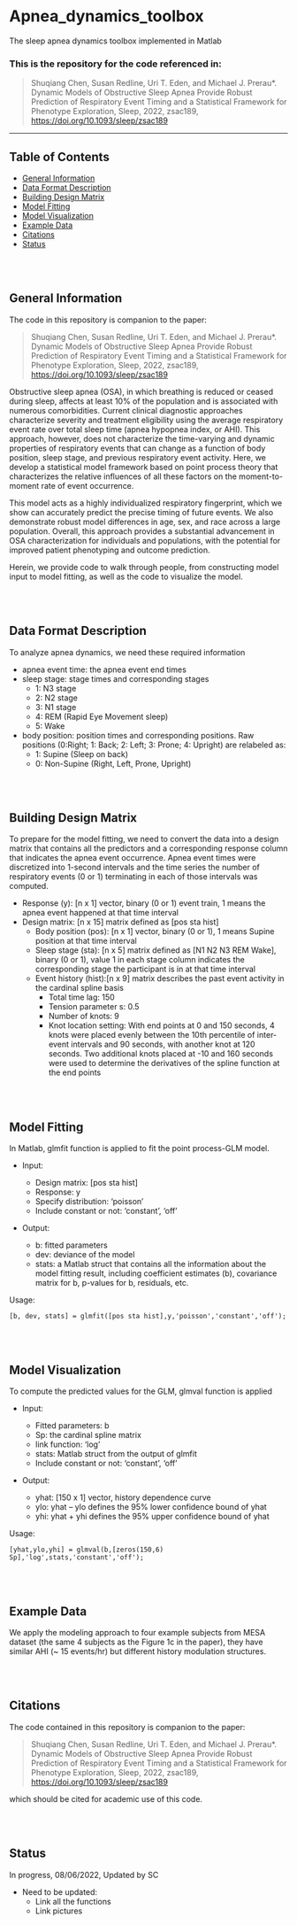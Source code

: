 # Apnea_dynamics_toolbox
The sleep apnea dynamics toolbox implemented in Matlab
### This is the repository for the code referenced in: 
> Shuqiang Chen, Susan Redline, Uri T. Eden, and Michael J. Prerau*. Dynamic Models of Obstructive Sleep Apnea Provide Robust Prediction of Respiratory Event Timing and a Statistical Framework for Phenotype Exploration, Sleep, 2022, zsac189, https://doi.org/10.1093/sleep/zsac189
--- 

## Table of Contents
* [General Information](#general-information)
* [Data Format Description](#data-format-description)
* [Building Design Matrix](#building-design-matrix)
* [Model Fitting](#model-fitting)
* [Model Visualization](#model-visualization)
* [Example Data](#example-data)
* [Citations](#citations)
* [Status](#status)


<br/>
<br/>

## General Information
The code in this repository is companion to the paper:
> Shuqiang Chen, Susan Redline, Uri T. Eden, and Michael J. Prerau*. Dynamic Models of Obstructive Sleep Apnea Provide Robust Prediction of Respiratory Event Timing and a Statistical Framework for Phenotype Exploration, Sleep, 2022, zsac189, https://doi.org/10.1093/sleep/zsac189

Obstructive sleep apnea (OSA), in which breathing is reduced or ceased during sleep, affects at least 10% of the population and is associated with numerous comorbidities. Current clinical diagnostic approaches characterize severity and treatment eligibility using the average respiratory event rate over total sleep time (apnea hypopnea index, or AHI). This approach, however, does not characterize the time-varying and dynamic properties of respiratory events that can change as a function of body position, sleep stage, and previous respiratory event activity. Here, we develop a statistical model framework based on point process theory that characterizes the relative influences of all these factors on the moment-to-moment rate of event occurrence.

This model acts as a highly individualized respiratory fingerprint, which we show can accurately predict the precise timing of future events. We also demonstrate robust model differences in age, sex, and race across a large population. Overall, this approach provides a substantial advancement in OSA characterization for individuals and populations, with the potential for improved patient phenotyping and outcome prediction.

Herein, we provide code to walk through people, from constructing model input to model fitting, as well as the code to visualize the model.


<!--- UPDATE THIS USING GRAPHICAL ABSTRACT<br/>
<p align="center"> 
<img src="https://prerau.bwh.harvard.edu/spindle_view/TFpeaks_gitImage_info.png" alt="spind" width="600" height="300" />| 
</p>

<p align="center"> 
<sup><sub>Spindles are a subset of TFσ peaks. Traditionally scored spindles (magenta regions) are represented as sigma range (10-16Hz) time-frequency peaks in the spectrogram (TFσ peaks) (boxed regions). While scored spindles correspond directly to TFσ peaks, there are many clear TFσ peaks that are not scored as spindles. Source: Dimitrov et. al <sup>10</sup></sup></sub> 
</p>

<br/> --->

<br/>
<br/>



## Data Format Description
To analyze apnea dynamics, we need these required information
* apnea event time: the apnea event end times 
* sleep stage: stage times and corresponding stages
  - 1: N3 stage
  - 2: N2 stage
  - 3: N1 stage
  - 4: REM (Rapid Eye Movement sleep)
  - 5: Wake
* body position: position times and corresponding positions. Raw positions (0:Right; 1: Back; 2: Left; 3: Prone; 4: Upright) are relabeled as:
  - 1: Supine (Sleep on back)
  - 0: Non-Supine (Right, Left, Prone, Upright)

<!--- Usage:
```
hand_scoring_tfpeaks(data, Fs, staging)
``` --->


<br/>
<br/>

## Building Design Matrix

To prepare for the model fitting, we need to convert the data into a design matrix that contains all the predictors and a corresponding response column that indicates the apnea event occurrence. Apnea event times were discretized into 1-second intervals and the time series the number of respiratory events (0 or 1) terminating in each of those intervals was computed.


* Response (y): [n x 1] vector, binary (0 or 1) event train, 1 means the apnea event happened at that time interval
* Design matrix: [n x 15] matrix defined as [pos sta hist] 
  - Body position (pos): [n x 1] vector, binary (0 or 1), 1 means Supine position at that time interval
  - Sleep stage (sta): [n x 5] matrix defined as [N1 N2 N3 REM Wake], binary (0 or 1), value 1 in each stage column indicates the corresponding stage the participant is in at that time interval    
  - Event history (hist):[n x 9] matrix describes the past event activity in the cardinal spline basis
    - Total time lag: 150
    - Tension parameter s: 0.5
    - Number of knots: 9
    - Knot location setting: With end points at 0 and 150 seconds, 4 knots were placed evenly between the 10th percentile of inter-event intervals and 90 seconds, with another knot at 120 seconds. Two additional knots placed at -10 and 160 seconds were used to determine the derivatives of the spline function at the end points

<br/>
<br/>



## Model Fitting
In Matlab, glmfit function is applied to fit the point process-GLM model.

* Input:
  - Design matrix: [pos sta hist]
  - Response: y
  - Specify distribution: ‘poisson’
  - Include constant or not: ‘constant’, ‘off’ 

* Output:
  - b: fitted parameters
  - dev: deviance of the model
  - stats: a Matlab struct that contains all the information about the model fitting result, including coefficient estimates (b), covariance matrix for b, p-values for b, residuals, etc.


Usage:
```
[b, dev, stats] = glmfit([pos sta hist],y,'poisson','constant','off');

```

<br/>
<br/>



## Model Visualization
To compute the predicted values for the GLM, glmval function is applied

* Input:
  - Fitted parameters: b 
  - Sp: the cardinal spline matrix
  - link function: ‘log’
  - stats: Matlab struct from the output of glmfit
  - Include constant or not: ‘constant’, ‘off’ 

* Output:
  - yhat: [150 x 1] vector, history dependence curve
  - ylo: yhat – ylo defines the 95% lower confidence bound of yhat
  - yhi: yhat + yhi defines the 95% upper confidence bound of yhat

Usage:
```
[yhat,ylo,yhi] = glmval(b,[zeros(150,6) Sp],'log',stats,'constant','off');

```

<br/>
<br/>





## Example Data
We apply the modeling approach to four example subjects from MESA dataset (the same 4 subjects as the Figure 1c in the paper), they have similar AHI (~ 15 events/hr) but different history modulation structures.

<br/>
<br/>



## Citations
The code contained in this repository is companion to the paper:  
> Shuqiang Chen, Susan Redline, Uri T. Eden, and Michael J. Prerau*. Dynamic Models of Obstructive Sleep Apnea Provide Robust Prediction of Respiratory Event Timing and a Statistical Framework for Phenotype Exploration, Sleep, 2022, zsac189, https://doi.org/10.1093/sleep/zsac189

which should be cited for academic use of this code.  

<br/>
<br/>

## Status
In progress, 08/06/2022, Updated by SC

* Need to be updated:
  - Link all the functions
  - Link pictures













